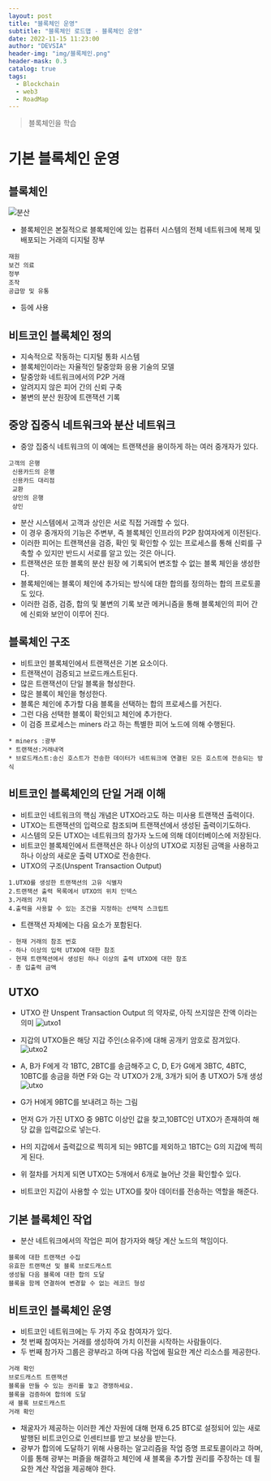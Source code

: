 ```yaml
---
layout: post
title: "블록체인 운영"
subtitle: "블록체인 로드맵 - 블록체인 운영"
date: 2022-11-15 11:23:00
author: "DEVSIA"
header-img: "img/블록체인.png"
header-mask: 0.3
catalog: true
tags:
  - Blockchain
  - web3
  - RoadMap
---
```


> 블록체인을 학습

# 기본 블록체인 운영

## 블록체인

![분산](https://user-images.githubusercontent.com/88940298/198505483-66075732-c717-417f-9b8e-2f44619071a7.png)

- 블록체인은 본질적으로 블록체인에 있는 컴퓨터 시스템의 전체 네트워크에 복제 및 배포되는 거래의 디지털 장부

```
재원
보건 의료
정부
조작
공급망 및 유통
```

- 등에 사용

## 비트코인 블록체인 정의

- 지속적으로 작동하는 디지털 통화 시스템
- 블록체인이라는 자율적인 탈중앙화 응용 기술의 모델
- 탈중앙화 네트워크에서의 P2P 거래
- 알려지지 않은 피어 간의 신뢰 구축
- 불변의 분산 원장에 트랜잭션 기록

## 중앙 집중식 네트워크와 분산 네트워크

- 중앙 집중식 네트워크의 이 예에는 트랜잭션을 용이하게 하는 여러 중개자가 있다.

```
고객의 은행
 신용카드의 은행
 신용카드 대리점
 교환
 상인의 은행
 상인
```

- 분산 시스템에서 고객과 상인은 서로 직접 거래할 수 있다.
- 이 경우 중개자의 기능은 주변부, 즉 블록체인 인프라의 P2P 참여자에게 이전된다.
- 이러한 피어는 트랜잭션을 검증, 확인 및 확인할 수 있는 프로세스를 통해 신뢰를 구축할 수 있지만 반드시 서로를 알고 있는 것은 아니다.
- 트랜잭션은 또한 블록의 분산 원장 에 기록되어 변조할 수 없는 블록 체인을 생성한다.
- 블록체인에는 블록이 체인에 추가되는 방식에 대한 합의를 정의하는 합의 프로토콜 도 있다.
- 이러한 검증, 검증, 합의 및 불변의 기록 보관 메커니즘을 통해 블록체인의 피어 간에 신뢰와 보안이 이루어 진다.

## 블록체인 구조

- 비트코인 블록체인에서 트랜잭션은 기본 요소이다.
- 트랜잭션이 검증되고 브로드캐스트된다.
- 많은 트랜잭션이 단일 블록을 형성한다.
- 많은 블록이 체인을 형성한다.
- 블록은 체인에 추가할 다음 블록을 선택하는 합의 프로세스를 거친다.
- 그런 다음 선택한 블록이 확인되고 체인에 추가한다.
- 이 검증 프로세스는 miners 라고 하는 특별한 피어 노드에 의해 수행된다.

```
* miners :광부
* 트랜잭션:거래내역
* 브로드캐스트:송신 호스트가 전송한 데이터가 네트워크에 연결된 모든 호스트에 전송되는 방식
```

## 비트코인 블록체인의 단일 거래 이해

- 비트코인 네트워크의 핵심 개념은 UTXO라고도 하는 미사용 트랜잭션 출력이다.
- UTXO는 트랜잭션의 입력으로 참조되며 트랜잭션에서 생성된 출력이기도하다.
- 시스템의 모든 UTXO는 네트워크의 참가자 노드에 의해 데이터베이스에 저장된다.
- 비트코인 블록체인에서 트랜잭션은 하나 이상의 UTXO로 지정된 금액을 사용하고 하나 이상의 새로운 출력 UTXO로 전송한다.
- UTXO의 구조(Unspent Transaction Output)

```
1.UTXO를 생성한 트랜잭션의 고유 식별자
2.트랜잭션 출력 목록에서 UTXO의 위치 인덱스
3.거래의 가치
4.출력을 사용할 수 있는 조건을 지정하는 선택적 스크립트
```

- 트랜잭션 자체에는 다음 요소가 포함된다.

```
- 현재 거래의 참조 번호
- 하나 이상의 입력 UTXO에 대한 참조
- 현재 트랜잭션에서 생성된 하나 이상의 출력 UTXO에 대한 참조
- 총 입출력 금액
```

## UTXO

- UTXO 란 Unspent Transaction Output 의 약자로, 아직 쓰지않은 잔액 이라는 의미
  ![utxo1](https://user-images.githubusercontent.com/88940298/198505562-e9c67a25-b0cb-4fdb-9323-896c5f9cf144.jpeg)

- 지갑의 UTXO들은 해당 지갑 주인(소유주)에 대해 공개키 암호로 잠겨있다.
  ![utxo2](https://user-images.githubusercontent.com/88940298/198505613-d29bf163-1efd-4125-aee8-839875aeb7a6.jpeg)

- A, B가 F에게 각 1BTC, 2BTC를 송금해주고 C, D, E가 G에게 3BTC, 4BTC, 10BTC를 송금을 하면 F와 G는 각 UTXO가 2개, 3개가 되어 총 UTXO가 5개 생성  
  ![utxo](https://user-images.githubusercontent.com/88940298/198505649-4a68d44b-312b-47bd-b199-40e060b811fe.jpeg)

- G가 H에게 9BTC를 보내려고 하는 그림
- 먼저 G가 가진 UTXO 중 9BTC 이상인 값을 찾고,10BTC인 UTXO가 존재하여 해당 값을 입력값으로 넣는다.
- H의 지갑에서 출력값으로 찍히게 되는 9BTC를 제외하고 1BTC는 G의 지갑에 찍히게 된다.
- 위 절차를 거치게 되면 UTXO는 5개에서 6개로 늘어난 것을 확인할수 있다.
- 비트코인 지갑이 사용할 수 있는 UTXO를 찾아 데이터를 전송하는 역할을 해준다.

## 기본 블록체인 작업

- 분산 네트워크에서의 작업은 피어 참가자와 해당 계산 노드의 책임이다.

```
블록에 대한 트랜잭션 수집
유효한 트랜잭션 및 블록 브로드캐스트
생성될 다음 블록에 대한 합의 도달
블록을 함께 연결하여 변경할 수 없는 레코드 형성
```

## 비트코인 블록체인 운영

- 비트코인 네트워크에는 두 가지 주요 참여자가 있다.
- 첫 번째 참여자는 거래를 생성하여 가치 이전을 시작하는 사람들이다.
- 두 번째 참가자 그룹은 광부라고 하며 다음 작업에 필요한 계산 리소스를 제공한다.

```
거래 확인
브로드캐스트 트랜잭션
블록을 만들 수 있는 권리를 놓고 경쟁하세요.
블록을 검증하여 합의에 도달
새 블록 브로드캐스트
거래 확인
```

- 채굴자가 제공하는 이러한 계산 자원에 대해 현재 6.25 BTC로 설정되어 있는 새로 발행된 비트코인으로 인센티브를 받고 보상을 받는다.
- 광부가 합의에 도달하기 위해 사용하는 알고리즘을 작업 증명 프로토콜이라고 하며, 이를 통해 광부는 퍼즐을 해결하고 체인에 새 블록을 추가할 권리를 주장하는 데 필요한 계산 작업을 제공해야 한다.
